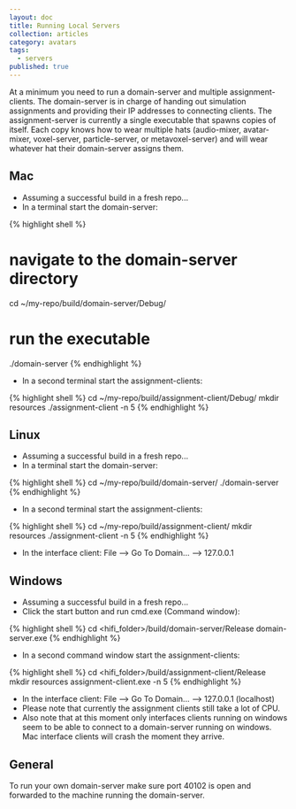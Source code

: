 ```yaml
---
layout: doc
title: Running Local Servers
collection: articles
category: avatars
tags: 
  - servers
published: true
---
```


At a minimum you need to run a domain-server and multiple assignment-clients. The domain-server is in charge of handing out simulation assignments and providing their IP addresses to connecting clients. The assignment-server is currently a single executable that spawns copies of itself. Each copy knows how to wear multiple hats (audio-mixer, avatar-mixer, voxel-server, particle-server, or metavoxel-server) and will wear whatever hat their domain-server assigns them.

## Mac

* Assuming a successful build in a fresh repo...
* In a terminal start the domain-server:

{% highlight shell %}
# navigate to the domain-server directory
cd ~/my-repo/build/domain-server/Debug/
# run the executable
./domain-server
{% endhighlight %}

* In a second terminal start the assignment-clients:

{% highlight shell %}
cd ~/my-repo/build/assignment-client/Debug/
mkdir resources
./assignment-client -n 5
{% endhighlight %}

## Linux

* Assuming a successful build in a fresh repo...
* In a terminal start the domain-server:

{% highlight shell %}
cd ~/my-repo/build/domain-server/
./domain-server
{% endhighlight %}

* In a second terminal start the assignment-clients:

{% highlight shell %}
cd ~/my-repo/build/assignment-client/
mkdir resources
./assignment-client -n 5
{% endhighlight %}

* In the interface client: File --> Go To Domain... --> 127.0.0.1

## Windows

* Assuming a successful build in a fresh repo...
* Click the start button and run cmd.exe (Command window):

{% highlight shell %}
cd <hifi_folder>/build/domain-server/Release
domain-server.exe
{% endhighlight %}

* In a second command window start the assignment-clients:

{% highlight shell %}
cd <hifi_folder>/build/assignment-client/Release
mkdir resources
assignment-client.exe -n 5
{% endhighlight %}

* In the interface client: File --> Go To Domain... --> 127.0.0.1 (localhost)
* Please note that currently the assignment clients still take a lot of CPU.
* Also note that at this moment only interfaces clients running on windows seem to be able to connect to a domain-server running on windows. Mac interface clients will crash the moment they arrive.

## General

To run your own domain-server make sure port 40102 is open and forwarded to the machine running the domain-server.